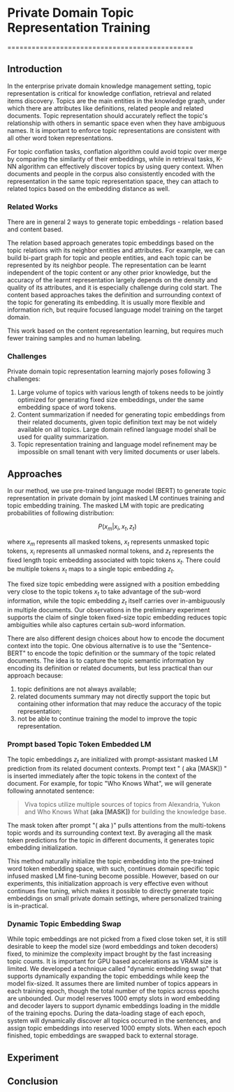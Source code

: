 # Private Domain Topic Representation Training
==============================================

## Introduction
In the enterprise private domain knowledge management setting, topic representation is critical for knowledge conflation, retrieval and related items discovery.
Topics are the main entities in the knowledge graph, under which there are attributes like definitions, related people and related documents.
Topic representation should accurately reflect the topic's relationship with others in semantic space even when they have ambiguous names. It is important to enforce topic representations are consistent with all other word token representations.

For topic conflation tasks, conflation algorithm could avoid topic over merge by comparing the similarity of their embeddings, while in retrieval tasks, K-NN algorithm can effectively discover topics by using query context.
When documents and people in the corpus also consistently encoded with the representation in the same topic representation space, they can attach to related topics based on the embedding distance as well.

### Related Works
There are in general 2 ways to generate topic embeddings - relation based and content based.

The relation based approach generates topic embeddings based on the topic relations with its neighbor entities and attributes.
For example, we can build bi-part graph for topic and people entities, and each topic can be represented by its neighbor people.
The representation can be learnt independent of the topic content or any other prior knowledge, but the accuracy of the learnt representation largely depends on the density and quality of its attributes, and it is especially challenge during cold start.
The content based approaches takes the definition and surrounding context of the topic for generating its embedding.
It is usually more flexible and information rich, but require focused language model training on the target domain.

This work based on the content representation learning, but requires much fewer training samples and no human labeling.

### Challenges
Private domain topic representation learning majorly poses following 3 challenges:
1. Large volume of topics with various length of tokens needs to be jointly optimized for generating fixed size embeddings, under the same embedding space of word tokens.
2. Content summarization if needed for generating topic embeddings from their related documents, given topic definition text may be not widely available on all topics. Large domain refined language model shall be used for quality summarization.
3. Topic representation training and language model refinement may be impossible on small tenant with very limited documents or user labels.

## Approaches
In our method, we use pre-trained language model (BERT) to generate topic representation in private domain by joint masked LM continues training and topic embedding training.
The masked LM with topic are predicating probabilities of following distribution:

$$ P(x_m | x_i, x_t, z_t) $$

where $x_m$ represents all masked tokens, $x_t$ represents unmasked topic tokens, $x_i$ represents all unmasked normal tokens, and $z_t$ represents the fixed length topic embedding associated with topic tokens $x_t$.
There could be multiple tokens $x_t$ maps to a single topic embedding $z_t$.

The fixed size topic embedding were assigned with a position embedding very close to the topic tokens $x_t$ to take advantage of the sub-word information, while the topic embedding $z_t$ itself carries over in-ambiguously in multiple documents.
Our observations in the preliminary experiment supports the claim of single token fixed-size topic embedding reduces topic ambiguities while also captures certain sub-word information.

There are also different design choices about how to encode the document context into the topic.
One obvious alternative is to use the "Sentence-BERT" to encode the topic definition or the summary of the topic related documents.
The idea is to capture the topic semantic information by encoding its definition or related documents, but less practical than our approach because:
1. topic definitions are not always available;
2. related documents summary may not directly support the topic but containing other information that may reduce the accuracy of the topic representation;
3. not be able to continue training the model to improve the topic representation.

### Prompt based Topic Token Embedded LM
The topic embeddings $z_t$ are initialized with prompt-assistant masked LM prediction from its related document contexts.
Prompt text " ( aka \[MASK\]) " is inserted immediately after the topic tokens in the context of the document.
For example, for topic "Who Knows What", we will generate following annotated sentence:

> Viva topics utilize multiple sources of topics from Alexandria, Yukon and Who Knows What **(aka \[MASK\])** for building the knowledge base.

The mask token after prompt "( aka )" pulls attentions from the multi-tokens topic words and its surrounding context text.
By averaging all the mask token predictions for the topic in different documents, it generates topic embedding initialization.

This method naturally initialize the topic embedding into the pre-trained word token embedding space, with such, continues domain specific topic infused masked LM fine-tuning become possible.
However, based on our experiments, this initialization approach is very effective even without continues fine tuning, which makes it possible to directly generate topic embeddings on small private domain settings, where personalized training is in-practical.

### Dynamic Topic Embedding Swap
While topic embeddings are not picked from a fixed close token set, it is still desirable to keep the model size (word embeddings and token decoders) fixed, to minimize the complexity impact brought by the fast increasing topic counts.
It is important for GPU based accelerations as VRAM size is limited.
We developed a technique called "dynamic embedding swap" that supports dynamically expanding the topic embeddings while keep the model fix-sized.
It assumes there are limited number of topics appears in each training epoch, though the total number of the topics across epochs are unbounded.
Our model reserves 1000 empty slots in word embedding and decoder layers to support dynamic embeddings loading in the middle of the training epochs.
During the data-loading stage of each epoch, system will dynamically discover all topics occurred in the sentences, and assign topic embeddings into reserved 1000 empty slots.
When each epoch finished, topic embeddings are swapped back to external storage.

## Experiment


## Conclusion
